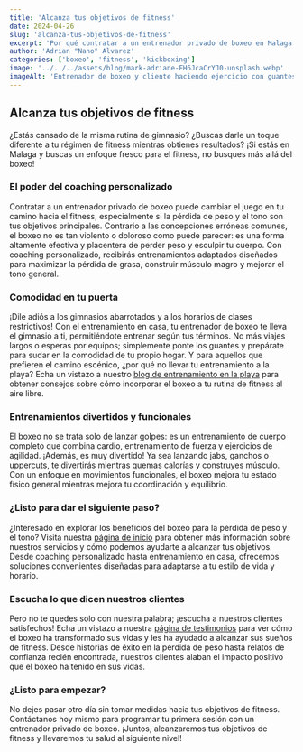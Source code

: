 ```yaml
---
title: 'Alcanza tus objetivos de fitness'
date: 2024-04-26
slug: 'alcanza-tus-objetivos-de-fitness'
excerpt: 'Por qué contratar a un entrenador privado de boxeo en Malaga es tu mejor opción'
author: 'Adrian "Nano" Alvarez'
categories: ['boxeo', 'fitness', 'kickboxing']
image: '../../../assets/blog/mark-adriane-FH6JcaCrYJ0-unsplash.webp'
imageAlt: 'Entrenador de boxeo y cliente haciendo ejercicio con guantes'
---
```


## Alcanza tus objetivos de fitness

¿Estás cansado de la misma rutina de gimnasio? ¿Buscas darle un toque diferente a tu régimen de fitness mientras obtienes resultados? ¡Si estás en Malaga y buscas un enfoque fresco para el fitness, no busques más allá del boxeo!

### El poder del coaching personalizado

Contratar a un entrenador privado de boxeo puede cambiar el juego en tu camino hacia el fitness, especialmente si la pérdida de peso y el tono son tus objetivos principales. Contrario a las concepciones erróneas comunes, el boxeo no es tan violento o doloroso como puede parecer: es una forma altamente efectiva y placentera de perder peso y esculpir tu cuerpo. Con coaching personalizado, recibirás entrenamientos adaptados diseñados para maximizar la pérdida de grasa, construir músculo magro y mejorar el tono general.

### Comodidad en tu puerta

¡Dile adiós a los gimnasios abarrotados y a los horarios de clases restrictivos! Con el entrenamiento en casa, tu entrenador de boxeo te lleva el gimnasio a ti, permitiéndote entrenar según tus términos. No más viajes largos o esperas por equipos; simplemente ponte los guantes y prepárate para sudar en la comodidad de tu propio hogar. Y para aquellos que prefieren el camino escénico, ¿por qué no llevar tu entrenamiento a la playa? Echa un vistazo a nuestro [blog de entrenamiento en la playa](/es/blog/beneficios-del-entrenamiento-en-la-playa/) para obtener consejos sobre cómo incorporar el boxeo a tu rutina de fitness al aire libre.

### Entrenamientos divertidos y funcionales

El boxeo no se trata solo de lanzar golpes: es un entrenamiento de cuerpo completo que combina cardio, entrenamiento de fuerza y ejercicios de agilidad. ¡Además, es muy divertido! Ya sea lanzando jabs, ganchos o uppercuts, te divertirás mientras quemas calorías y construyes músculo. Con un enfoque en movimientos funcionales, el boxeo mejora tu estado físico general mientras mejora tu coordinación y equilibrio.

### ¿Listo para dar el siguiente paso?

¿Interesado en explorar los beneficios del boxeo para la pérdida de peso y el tono? Visita nuestra [página de inicio](/en/#entrenamientos) para obtener más información sobre nuestros servicios y cómo podemos ayudarte a alcanzar tus objetivos. Desde coaching personalizado hasta entrenamiento en casa, ofrecemos soluciones convenientes diseñadas para adaptarse a tu estilo de vida y horario.

### Escucha lo que dicen nuestros clientes

Pero no te quedes solo con nuestra palabra; ¡escucha a nuestros clientes satisfechos! Echa un vistazo a nuestra [página de testimonios](/en/#testimonios) para ver cómo el boxeo ha transformado sus vidas y les ha ayudado a alcanzar sus sueños de fitness. Desde historias de éxito en la pérdida de peso hasta relatos de confianza recién encontrada, nuestros clientes alaban el impacto positivo que el boxeo ha tenido en sus vidas.

### ¿Listo para empezar?

No dejes pasar otro día sin tomar medidas hacia tus objetivos de fitness. Contáctanos hoy mismo para programar tu primera sesión con un entrenador privado de boxeo. ¡Juntos, alcanzaremos tus objetivos de fitness y llevaremos tu salud al siguiente nivel!
